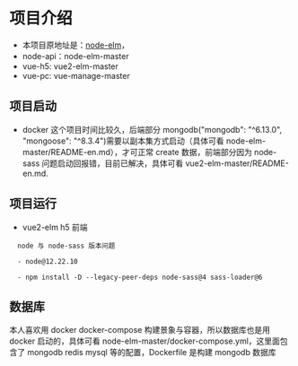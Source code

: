 # 项目介绍

- 本项目原地址是：[node-elm](https://github.com/bailicangdu/node-elm)，
- node-api：node-elm-master
- vue-h5: vue2-elm-master
- vue-pc: vue-manage-master

## 项目启动

- docker
  这个项目时间比较久，后端部分 mongodb("mongodb": "^6.13.0", "mongoose": "^8.3.4")需要以副本集方式启动（具体可看 node-elm-master/README-en.md），才可正常 create 数据，前端部分因为 node-sass 问题启动回报错，目前已解决，具体可看 vue2-elm-master/README-en.md.

## 项目运行

- vue2-elm h5 前端

```
  node 与 node-sass 版本问题

  - node@12.22.10

  - npm install -D --legacy-peer-deps node-sass@4 sass-loader@6
```

## 数据库

本人喜欢用 docker docker-compose 构建景象与容器，所以数据库也是用 docker 启动的，具体可看 node-elm-master/docker-compose.yml，这里面包含了 mongodb redis mysql 等的配置，Dockerfile 是构建 mongodb 数据库
